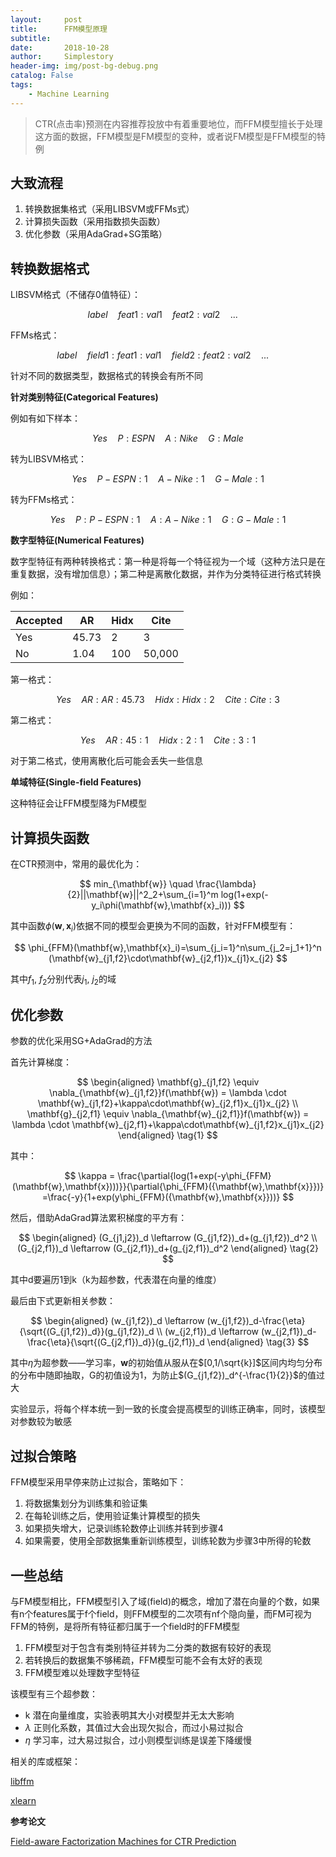 ```yaml
---
layout:     post
title:      FFM模型原理
subtitle:   
date:       2018-10-28
author:     Simplestory
header-img: img/post-bg-debug.png
catalog: False
tags:
    - Machine Learning
---
```


>CTR(点击率)预测在内容推荐投放中有着重要地位，而FFM模型擅长于处理这方面的数据，FFM模型是FM模型的变种，或者说FM模型是FFM模型的特例

## 大致流程

1. 转换数据集格式（采用LIBSVM或FFMs式）
2. 计算损失函数（采用指数损失函数）
3. 优化参数（采用AdaGrad+SG策略）

## 转换数据格式

LIBSVM格式（不储存0值特征）：

$$label \quad feat1:val1 \quad feat2:val2 \quad ... \quad$$

FFMs格式：

$$label \quad field1:feat1:val1 \quad field2:feat2:val2 \quad ... \quad$$

针对不同的数据类型，数据格式的转换会有所不同

**针对类别特征(Categorical Features)**

例如有如下样本：

$$Yes \quad P:ESPN \quad A:Nike \quad G:Male$$

转为LIBSVM格式：

$$Yes \quad P-ESPN:1 \quad A-Nike:1 \quad G-Male:1$$

转为FFMs格式：

$$Yes \quad P:P-ESPN:1 \quad A:A-Nike:1 \quad G:G-Male:1$$

**数字型特征(Numerical Features)**

数字型特征有两种转换格式：第一种是将每一个特征视为一个域（这种方法只是在重复数据，没有增加信息）；第二种是离散化数据，并作为分类特征进行格式转换

例如：

Accepted |AR |Hidx |Cite
--------|----|-----|-----
Yes |45.73 |2  |3
No | 1.04|100 |50,000

第一格式：

$$Yes \quad AR:AR:45.73 \quad Hidx:Hidx:2 \quad Cite:Cite:3$$

第二格式：

$$Yes \quad AR:45:1 \quad Hidx:2:1 \quad Cite:3:1$$

对于第二格式，使用离散化后可能会丢失一些信息

**单域特征(Single-field Features)**

这种特征会让FFM模型降为FM模型

## 计算损失函数

在CTR预测中，常用的最优化为：

$$
min_{\mathbf{w}} \quad \frac{\lambda}{2}||\mathbf{w}||^2_2+\sum_{i=1}^m log(1+exp(-y_i\phi(\mathbf{w},\mathbf{x}_i)))
$$

其中函数$\phi(\mathbf{w},\mathbf{x}_i)$依据不同的模型会更换为不同的函数，针对FFM模型有：

$$
\phi_{FFM}(\mathbf{w},\mathbf{x}_i)=\sum_{j_i=1}^n\sum_{j_2=j_1+1}^n (\mathbf{w}_{j1,f2}\cdot\mathbf{w}_{j2,f1})x_{j1}x_{j2}
$$

其中$f_1$, $f_2$分别代表$j_1$, $j_2$的域

## 优化参数

参数的优化采用SG+AdaGrad的方法

首先计算梯度：

$$
\begin{aligned}
\mathbf{g}_{j1,f2} \equiv \nabla_{\mathbf{w}_{j1,f2}}f(\mathbf{w}) = \lambda \cdot \mathbf{w}_{j1,f2}+\kappa\cdot\mathbf{w}_{j2,f1}x_{j1}x_{j2}  \\
\mathbf{g}_{j2,f1} \equiv \nabla_{\mathbf{w}_{j2,f1}}f(\mathbf{w}) = \lambda \cdot \mathbf{w}_{j2,f1}+\kappa\cdot\mathbf{w}_{j1,f2}x_{j1}x_{j2}
\end{aligned}
\tag{1}
$$

其中：

$$
\kappa = \frac{\partial{log(1+exp(-y\phi_{FFM}(\mathbf{w},\mathbf{x})))}}{\partial{\phi_{FFM}({\mathbf{w},\mathbf{x}}})}
=\frac{-y}{1+exp(y\phi_{FFM}({\mathbf{w},\mathbf{x}}))}
$$

然后，借助AdaGrad算法累积梯度的平方有：

$$
\begin{aligned}
(G_{j1,j2})_d \leftarrow (G_{j1,f2})_d+(g_{j1,f2})_d^2  \\
(G_{j2,f1})_d \leftarrow (G_{j2,f1})_d+(g_{j2,f1})_d^2
\end{aligned}
\tag{2}
$$

其中d要遍历1到k（k为超参数，代表潜在向量的维度）

最后由下式更新相关参数：

$$
\begin{aligned}
(w_{j1,f2})_d \leftarrow (w_{j1,f2})_d-\frac{\eta}{\sqrt{(G_{j1,f2})_d}}(g_{j1,f2})_d  \\
(w_{j2,f1})_d \leftarrow (w_{j2,f1})_d-\frac{\eta}{\sqrt{(G_{j2,f1})_d}}(g_{j2,f1})_d
\end{aligned}
\tag{3}
$$

其中$\eta$为超参数——学习率，$\mathbf{w}$的初始值从服从在$[0,1/\sqrt{k}]$区间内均匀分布的分布中随即抽取，G的初值设为1，为防止$(G_{j1,f2})_d^{-\frac{1}{2}}$的值过大

实验显示，将每个样本统一到一致的长度会提高模型的训练正确率，同时，该模型对参数较为敏感

## 过拟合策略

FFM模型采用早停来防止过拟合，策略如下：

1. 将数据集划分为训练集和验证集
2. 在每轮训练之后，使用验证集计算模型的损失
3. 如果损失增大，记录训练轮数停止训练并转到步骤4
4. 如果需要，使用全部数据集重新训练模型，训练轮数为步骤3中所得的轮数

## 一些总结

与FM模型相比，FFM模型引入了域(field)的概念，增加了潜在向量的个数，如果有n个features属于f个field，则FFM模型的二次项有nf个隐向量，而FM可视为FFM的特例，是将所有特征都归属于一个field时的FFM模型

1. FFM模型对于包含有类别特征并转为二分类的数据有较好的表现
2. 若转换后的数据集不够稀疏，FFM模型可能不会有太好的表现
3. FFM模型难以处理数字型特征

该模型有三个超参数：

- k 潜在向量维度，实验表明其大小对模型并无太大影响
- $\lambda$ 正则化系数，其值过大会出现欠拟合，而过小易过拟合
- $\eta$ 学习率，过大易过拟合，过小则模型训练是误差下降缓慢

相关的库或框架：

[libffm](https://github.com/guestwalk/libffm)

[xlearn](https://github.com/aksnzhy/xlearn)

**参考论文**

[Field-aware Factorization Machines for CTR Prediction](https://www.csie.ntu.edu.tw/~cjlin/papers/ffm.pdf)